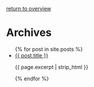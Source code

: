 

[return to overview](overview)

# Archives

<ul>
  {% for post in site.posts %}
    <li>
      <a href="{{ post.permalink }}">{{ post.title }}</a>
      <p>{{ page.excerpt | strip_html }}</p>
    </li>
  {% endfor %}
</ul>
